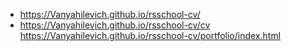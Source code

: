 + https://Vanyahilevich.github.io/rsschool-cv/
+ https://Vanyahilevich.github.io/rsschool-cv/cv
https://Vanyahilevich.github.io/rsschool-cv/portfolio/index.html
